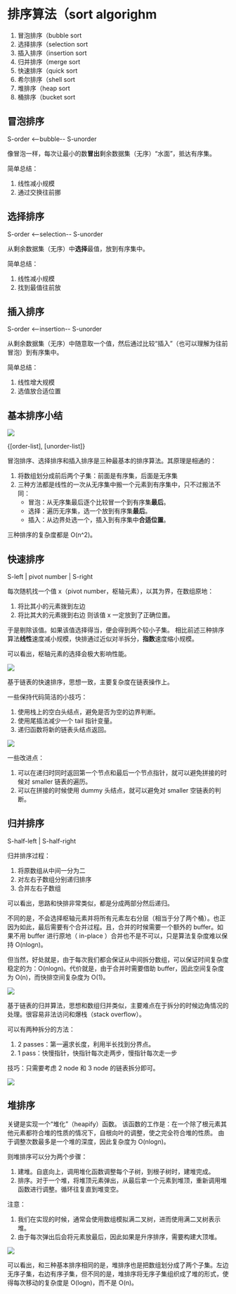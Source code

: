 # 排序算法（sort algorighm

1. 冒泡排序（bubble sort
2. 选择排序（selection sort
3. 插入排序（insertion sort
4. 归并排序（merge sort
5. 快速排序（quick sort
6. 希尔排序（shell sort
7. 堆排序（heap sort
8. 桶排序（bucket sort

## 冒泡排序

S-order <--bubble-- S-unorder

像冒泡一样，每次让最小的数**冒出**剩余数据集（无序）“水面”，抵达有序集。

简单总结：
1. 线性减小规模
2. 通过交换往前挪

## 选择排序

S-order <--selection-- S-unorder

从剩余数据集（无序）中**选择**最值，放到有序集中。

简单总结：
1. 线性减小规模
2. 找到最值往前放

## 插入排序

S-order <--insertion-- S-unorder

从剩余数据集（无序）中随意取一个值，然后通过比较“插入”（也可以理解为往前冒泡）到有序集中。

简单总结：
1. 线性增大规模
2. 选值放合适位置

## 基本排序小结


![](../../img/3-basic-sort.png)

{[order-list], [unorder-list]}

冒泡排序、选择排序和插入排序是三种最基本的排序算法。其原理是相通的：
1. 将数组划分成前后两个子集：前面是有序集，后面是无序集
2. 三种方法都是线性的一次从无序集中搬一个元素到有序集中，只不过搬法不同：
    - 冒泡：从无序集最后逐个比较冒一个到有序集**最后**。
    - 选择：遍历无序集，选一个放到有序集**最后**。
    - 插入：从边界处选一个，插入到有序集中**合适位置**。

三种排序的复杂度都是 O(n^2)。

## 快速排序

S-left | pivot number | S-right

每次随机找一个值 x（pivot number，枢轴元素），以其为界，在数组原地：
1. 将比其小的元素拨到左边
2. 将比其大的元素拨到右边
则该值 x 一定放到了正确位置。

于是剔除该值。如果该值选择得当，便会得到两个较小子集。
相比前述三种排序算法**线性**速度减小规模，快排通过近似对半拆分，**指数**速度缩小规模。

可以看出，枢轴元素的选择会极大影响性能。

![](../../img/quick-sort.png)

基于链表的快速排序，思想一致，主要复杂度在链表操作上。

一些保持代码简洁的小技巧：
1. 使用栈上的空白头结点，避免是否为空的边界判断。
2. 使用尾插法减少一个 tail 指针变量。
3. 递归函数将新的链表头结点返回。

![](../../img/quick-sort-linked-list.png)

一些改进点：
1. 可以在递归时同时返回第一个节点和最后一个节点指针，就可以避免拼接的时候对 smaller 链表的遍历。
2. 可以在拼接的时候使用 dummy 头结点，就可以避免对 smaller 空链表的判断。

## 归并排序

S-half-left | S-half-right

归并排序过程：
1. 将原数组从中间一分为二
2. 对左右子数组分别递归排序
3. 合并左右子数组

可以看出，思路和快排非常类似，都是分成两部分然后递归。

不同的是，不会选择枢轴元素并将所有元素左右分层（相当于分了两个桶）。也正因为如此，最后需要有个合并过程。且，合并的时候需要一个额外的 buffer。如果不用 buffer 进行原地（ in-place ）合并也不是不可以，只是算法复杂度难以保持 O(nlogn)。

但当然，好处就是，由于每次我们都会保证从中间拆分数组，可以保证时间复杂度稳定的为：O(nlogn)。代价就是，由于合并时需要借助 buffer，因此空间复杂度为 O(n)，而快排空间复杂度为 O(1)。

![](../../img/merge-sort.png)

基于链表的归并算法，思想和数组归并类似，主要难点在于拆分的时候边角情况的处理。很容易非法访问和爆栈（stack overflow）。

可以有两种拆分的方法：
1. 2 passes：第一遍求长度，利用半长找到分界点。
2. 1 pass：快慢指针，快指针每次走两步，慢指针每次走一步

技巧：只需要考虑 2 node 和 3 node 的链表拆分即可。

![](../../img/merge-sort-linked-list.png)

## 堆排序

关键是实现一个“堆化”（heapify）函数。
该函数的工作是：在一个除了根元素其他元素都符合堆的性质的情况下，自根向叶的调整，使之完全符合堆的性质。
由于调整次数最多是一个堆的深度，因此复杂度为 O(nlogn)。

则堆排序可以分为两个步骤：
1. 建堆。自底向上，调用堆化函数调整每个子树，到根子树时，建堆完成。
2. 排序。对于一个堆，将堆顶元素弹出，从最后拿一个元素到堆顶，重新调用堆函数进行调整。循环往复直到堆变空。

注意：
1. 我们在实现的时候，通常会使用数组模拟满二叉树，进而使用满二叉树表示堆。
2. 由于每次弹出后会将元素放最后，因此如果是升序排序，需要构建大顶堆。

![](../../img/heap-sort.png)

可以看出，和三种基本排序相同的是，堆排序也是把数组划分成了两个子集。左边无序子集，右边有序子集，但不同的是，堆排序将无序子集组织成了堆的形式，使得每次移动的复杂度是 O(logn)，而不是 O(n)。
